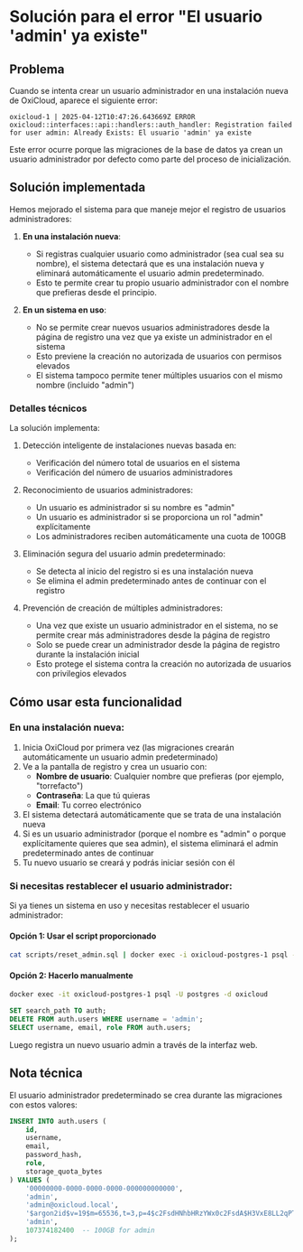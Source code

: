 # Solución para el error "El usuario 'admin' ya existe"

## Problema

Cuando se intenta crear un usuario administrador en una instalación nueva de OxiCloud, aparece el siguiente error:

```
oxicloud-1 | 2025-04-12T10:47:26.643669Z ERROR oxicloud::interfaces::api::handlers::auth_handler: Registration failed for user admin: Already Exists: El usuario 'admin' ya existe
```

Este error ocurre porque las migraciones de la base de datos ya crean un usuario administrador por defecto como parte del proceso de inicialización.

## Solución implementada

Hemos mejorado el sistema para que maneje mejor el registro de usuarios administradores:

1. **En una instalación nueva**: 
   - Si registras cualquier usuario como administrador (sea cual sea su nombre), el sistema detectará que es una instalación nueva y eliminará automáticamente el usuario admin predeterminado.
   - Esto te permite crear tu propio usuario administrador con el nombre que prefieras desde el principio.

2. **En un sistema en uso**: 
   - No se permite crear nuevos usuarios administradores desde la página de registro una vez que ya existe un administrador en el sistema
   - Esto previene la creación no autorizada de usuarios con permisos elevados
   - El sistema tampoco permite tener múltiples usuarios con el mismo nombre (incluido "admin")

### Detalles técnicos

La solución implementa:

1. Detección inteligente de instalaciones nuevas basada en:
   - Verificación del número total de usuarios en el sistema
   - Verificación del número de usuarios administradores
   
2. Reconocimiento de usuarios administradores:
   - Un usuario es administrador si su nombre es "admin"
   - Un usuario es administrador si se proporciona un rol "admin" explícitamente
   - Los administradores reciben automáticamente una cuota de 100GB
   
3. Eliminación segura del usuario admin predeterminado:
   - Se detecta al inicio del registro si es una instalación nueva
   - Se elimina el admin predeterminado antes de continuar con el registro
   
4. Prevención de creación de múltiples administradores:
   - Una vez que existe un usuario administrador en el sistema, no se permite crear más administradores desde la página de registro
   - Solo se puede crear un administrador desde la página de registro durante la instalación inicial
   - Esto protege el sistema contra la creación no autorizada de usuarios con privilegios elevados

## Cómo usar esta funcionalidad

### En una instalación nueva:

1. Inicia OxiCloud por primera vez (las migraciones crearán automáticamente un usuario admin predeterminado)
2. Ve a la pantalla de registro y crea un usuario con:
   - **Nombre de usuario**: Cualquier nombre que prefieras (por ejemplo, "torrefacto")
   - **Contraseña**: La que tú quieras
   - **Email**: Tu correo electrónico
3. El sistema detectará automáticamente que se trata de una instalación nueva
4. Si es un usuario administrador (porque el nombre es "admin" o porque explícitamente quieres que sea admin), el sistema eliminará el admin predeterminado antes de continuar
5. Tu nuevo usuario se creará y podrás iniciar sesión con él

### Si necesitas restablecer el usuario administrador:

Si ya tienes un sistema en uso y necesitas restablecer el usuario administrador:

#### Opción 1: Usar el script proporcionado
```bash
cat scripts/reset_admin.sql | docker exec -i oxicloud-postgres-1 psql -U postgres -d oxicloud
```

#### Opción 2: Hacerlo manualmente
```bash
docker exec -it oxicloud-postgres-1 psql -U postgres -d oxicloud
```

```sql
SET search_path TO auth;
DELETE FROM auth.users WHERE username = 'admin';
SELECT username, email, role FROM auth.users;
```

Luego registra un nuevo usuario admin a través de la interfaz web.

## Nota técnica

El usuario administrador predeterminado se crea durante las migraciones con estos valores:

```sql
INSERT INTO auth.users (
    id, 
    username, 
    email, 
    password_hash, 
    role, 
    storage_quota_bytes
) VALUES (
    '00000000-0000-0000-0000-000000000000',
    'admin',
    'admin@oxicloud.local',
    '$argon2id$v=19$m=65536,t=3,p=4$c2FsdHNhbHRzYWx0c2FsdA$H3VxE8LL2qPT31DM3loTg6D+O4MSc2sD7GjlQ5h7Jkw', -- Admin123!
    'admin',
    107374182400  -- 100GB for admin
);
```
